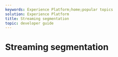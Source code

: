 ```yaml
---
keywords: Experience Platform;home;popular topics
solution: Experience Platform
title: Streaming segmentation
topic: developer guide
---
```


# Streaming segmentation